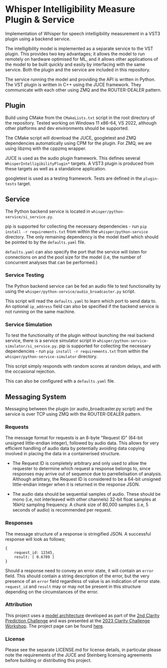 # Whisper Intelligibility Measure Plugin & Service

Implementation of Whisper for speech intelligibility measurement in a VST3 plugin using a backend service.

The intelligibility model is implemented as a separate service to the VST plugin. This provides two key advantages; it allows the model to run remotely on hardware optimised for ML, and it allows other applications of the model to be built quickly and easily by interfacing with the same service. Both the plugin and the service are included in this repository.

The service running the model and providing the API is written in Python. The VST plugin is written in C++ using the JUCE framework. They communicate with each other using ZMQ and the ROUTER-DEALER pattern.

## Plugin

Build using CMake from the `CMakeLists.txt` script in the root directory of the repository.  Tested working on Windows 11 x86-64, VS 2022, although other platforms and dev environments should be supported. 

The CMake script will download the JUCE, googletest and ZMQ dependencies automatically using CPM for the plugin. For ZMQ, we are using libzmq with the cppzmq wrapper.

JUCE is used as the audio plugin framework. This defines several `WhisperIntelligibilityPlugin*` targets. A VST3 plugin is produced from these targets as well as a standalone application. 

googletest is used as a testing framework. Tests are defined in the `plugin-tests` target.

## Service

The Python backend service is located in `whisper/python-service/si_service.py`.

pip is supported for collecting the necessary dependencies - run `pip install -r requirements.txt` from within the `whisper/python-service` directory. The only remaining dependency is the model itself which should be pointed to by the `defaults.yaml` file.

`defaults.yaml` can also specify the port that the service will listen for connections on and the pool size for the model (i.e, the number of concurrent analyses that can be performed.)

### Service Testing

The Python backend service can be fed an audio file to test functionality by using the `whisper/python-service/audio_broadcaster.py` script.

This script will read the `defaults.yaml` to learn which port to send data to. An optional `ip_address` field can also be specified if the backend service is not running on the same machine.

### Service Simulation

To test the functionality of the plugin without launching the real backend service, there is a service simulator script in `whisper/python-service-simulator/si_service.py`. pip is supported for collecting the necessary dependencies - run `pip install -r requirements.txt` from within the `whisper/python-service-simulator` directory.

This script simply responds with random scores at random delays, and with the occasional rejection.

This can also be configured with a `defaults.yaml` file.

## Messaging System

Messaging between the plugin (or audio_broadcaster.py script) and the service is over TCP using ZMQ with the ROUTER-DEALER pattern.

### Requests

The message format for requests is an 8-byte "Request ID" (64-bit unsigned little-endian integer), followed by audio data. This allows for very efficient handling of audio data by potentially avoiding data copying involved in placing the data in a containerised structure.

- The Request ID is completely arbitrary and only used to allow the requester to determine which request a response belongs to, since responses may arrive out of sequence due to parrellelisation of analysis. Although arbitrary, the Request ID is considered to be a 64-bit unsigned little-endian integer when it is returned in the response JSON.

- The audio data should be sequential samples of audio. These should be mono (i.e, not interleaved with other channels) 32-bit float samples at 16kHz sampling frequency. A chunk size of 80,000 samples (i.e, 5 seconds of audio) is recommended per request.

### Responses

The message structure of a response is stringified JSON. A successful response will look as follows;
```
{
    request_id: 12345,
    result: [ 0.6789 ]
}
```
Should a response need to convey an error state, it will contain an `error` field. This should contain a string description of the error, but the very presence of an `error` field regardless of value is an indication of error state. `request_id` and `result` may or may not be present in this structure depending on the circumstances of the error.

### Attribution
This project uses a [model architecture](https://claritychallenge.org/clarity2023-workshop/papers/Clarity_2023_CPC2_paper_mogridge.pdf) developed as part of the [2nd Clarity Prediction Challenge](https://claritychallenge.org/docs/cpc2/cpc2_intro) and was presented at the [2023 Clarity Challenge Workshop](https://claritychallenge.org/clarity2023-workshop/). The project page can be found [here](https://github.com/RhiM1/CPC2_challenge).

### License

Please see the separate LICENSE.md for license details, in particular please note the requirements of the JUCE and Steinberg licensing agreements before building or distributing this project.
